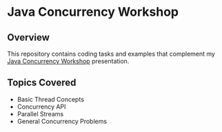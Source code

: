 # Java Concurrency Workshop

## Overview

This repository contains coding tasks and examples that complement my [Java Concurrency Workshop](http://concurrency-workshop.s3-website.eu-central-1.amazonaws.com/) presentation.  

## Topics Covered

- Basic Thread Concepts
- Concurrency API
- Parallel Streams
- General Concurrency Problems